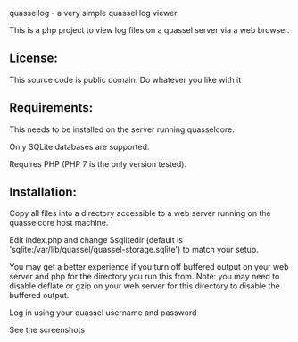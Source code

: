 quassellog - a very simple quassel log viewer

This is a php project to view log files on a quassel server via a web browser.

License:
--------
This source code is public domain. Do whatever you like with it

Requirements:
-------------
This needs to be installed on the server running quasselcore.

Only SQLite databases are supported.

Requires PHP (PHP 7 is the only version tested).

Installation:
-------------
Copy all files into a directory accessible to a web server running on the quasselcore host machine.

Edit index.php and change $sqlitedir (default is 'sqlite:/var/lib/quassel/quassel-storage.sqlite') to match your setup.

You may get a better experience if you turn off buffered output on your web server and php for the directory you run this from.
Note: you may need to disable deflate or gzip on your web server for this directory to disable the buffered output.

Log in using your quassel username and password

See the screenshots
